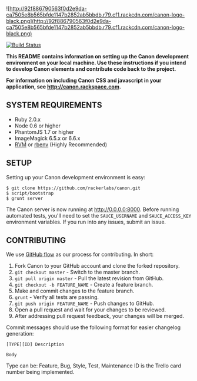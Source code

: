 ![http://92f886790563f0d2e9da-ca7505e8b565bfde1147b2852ab5bbdb.r79.cf1.rackcdn.com/canon-logo-black.png](http://92f886790563f0d2e9da-ca7505e8b565bfde1147b2852ab5bbdb.r79.cf1.rackcdn.com/canon-logo-black.png)

[![Build Status](https://travis-ci.org/rackerlabs/canon.png)](https://travis-ci.org/rackerlabs/canon)

**This README contains information on setting up the Canon development environment
on your local machine.  Use these instructions if you intend to develop Canon
elements and contribute code back to the project.**

**For information on including Canon CSS and javascript in your application, see http://canon.rackspace.com.**

## SYSTEM REQUIREMENTS

- Ruby 2.0.x
- Node 0.6 or higher
- PhantomJS 1.7 or higher
- ImageMagick 6.5.x or 6.6.x
- [RVM](https://rvm.io) or [rbenv](https://github.com/sstephenson/rbenv) (Highly Recommended)

## SETUP

Setting up your Canon development environment is easy:

    $ git clone https://github.com/rackerlabs/canon.git
    $ script/bootstrap
    $ grunt server

The Canon server is now running at http://0.0.0.0:8000. Before running automated
tests, you'll need to set the `SAUCE_USERNAME` and `SAUCE_ACCESS_KEY` environment
variables. If you run into any issues, submit an issue.

## CONTRIBUTING

We use [GitHub flow](http://scottchacon.com/2011/08/31/github-flow.html) as our
process for contributing. In short:

1. Fork Canon to your GitHub account and clone the forked repository.
2. `git checkout master` - Switch to the master branch.
3. `git pull origin master` - Pull the latest revision from GitHub.
4. `git checkout -b FEATURE_NAME` - Create a feature branch.
5. Make and commit changes to the feature branch.
6. `grunt` - Verify all tests are passing.
7. `git push origin FEATURE_NAME` - Push changes to GitHub.
8. Open a pull request and wait for your changes to be reviewed.
9. After addressing pull request feedback, your changes will be merged.

Commit messages should use the following format for easier changelog generation:

```
[TYPE][ID] Description

Body
```

Type can be: Feature, Bug, Style, Test, Maintenance
ID is the Trello card number being implemented.

